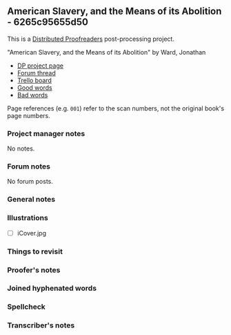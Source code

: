 ## American Slavery, and the Means of its Abolition - 6265c95655d50 ##

This is a [Distributed Proofreaders](http://www.pgdp.net/) post-processing project.

"American Slavery, and the Means of its Abolition" by Ward, Jonathan

- [DP project page](http://www.pgdp.net/c/project.php?id=projectID6265c95655d50)
- [Forum thread](https://www.pgdp.net/phpBB3/viewtopic.php?t=76785)
- [Trello board](https://trello.com/b/QXS5MV4v/dp-american-slavery-and-the-means-of-its-abolition)
- [Good words](good_words.txt)
- [Bad words](bad_words.txt)

Page references (e.g. `001`) refer to the scan numbers, not the original book's page numbers.

### Project manager notes ###

No notes.

### Forum notes ###

No forum posts.

### General notes ###

### Illustrations ###

- [ ] iCover.jpg

### Things to revisit ###

### Proofer's notes ###

### Joined hyphenated words ###

### Spellcheck ###

### Transcriber's notes ###
